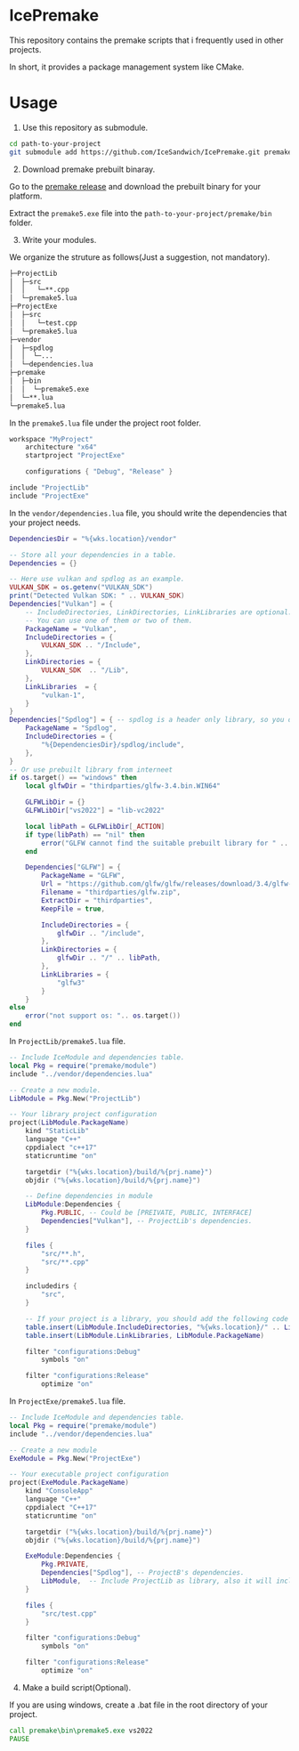 # IcePremake

This repository contains the premake scripts that i frequently used in other projects.

In short, it provides a package management system like CMake.

# Usage

1. Use this repository as submodule.

``` bash
cd path-to-your-project
git submodule add https://github.com/IceSandwich/IcePremake.git premake
```

2. Download premake prebuilt binaray.

Go to the [premake release](https://github.com/premake/premake-core/releases) and download the prebuilt binary for your platform.

Extract the `premake5.exe` file into the `path-to-your-project/premake/bin` folder.

3. Write your modules.

We organize the struture as follows(Just a suggestion, not mandatory).

``` txt
├─ProjectLib
│  ├─src
│  │   └─**.cpp
│  └─premake5.lua
├─ProjectExe
│  ├─src
│  │   └─test.cpp
│  └─premake5.lua
├─vendor
│  ├─spdlog
│  │  └─...
│  └─dependencies.lua
├─premake
│  ├─bin
│  │  └─premake5.exe
│  └─**.lua
└─premake5.lua
```

In the `premake5.lua` file under the project root folder.

``` lua
workspace "MyProject"
    architecture "x64"
    startproject "ProjectExe"

    configurations { "Debug", "Release" }

include "ProjectLib"
include "ProjectExe"
```

In the `vendor/dependencies.lua` file, you should write the dependencies that your project needs.

``` lua
DependenciesDir = "%{wks.location}/vendor"

-- Store all your dependencies in a table.
Dependencies = {}

-- Here use vulkan and spdlog as an example.
VULKAN_SDK = os.getenv("VULKAN_SDK")
print("Detected Vulkan SDK: " .. VULKAN_SDK)
Dependencies["Vulkan"] = {
	-- IncludeDirectories, LinkDirectories, LinkLibraries are optional.
	-- You can use one of them or two of them.
	PackageName = "Vulkan",
	IncludeDirectories = {
		VULKAN_SDK .. "/Include",
	},
	LinkDirectories = {
		VULKAN_SDK  .. "/Lib",
	},
	LinkLibraries  = {
		"vulkan-1",
	}
}
Dependencies["Spdlog"] = { -- spdlog is a header only library, so you don't need to link.
	PackageName = "Spdlog",
	IncludeDirectories = {
		"%{DependenciesDir}/spdlog/include",
	},
}
-- Or use prebuilt library from interneet
if os.target() == "windows" then
	local glfwDir = "thirdparties/glfw-3.4.bin.WIN64"

	GLFWLibDir = {}
	GLFWLibDir["vs2022"] = "lib-vc2022"

	local libPath = GLFWLibDir[_ACTION]
	if type(libPath) == "nil" then
		error("GLFW cannot find the suitable prebuilt library for " .. _ACTION)
	end

	Dependencies["GLFW"] = {
		PackageName = "GLFW",
		Url = "https://github.com/glfw/glfw/releases/download/3.4/glfw-3.4.bin.WIN64.zip",
		Filename = "thirdparties/glfw.zip",
		ExtractDir = "thirdparties",
		KeepFile = true,

		IncludeDirectories = {
			glfwDir .. "/include",
		},
		LinkDirectories = {
			glfwDir .. "/" .. libPath,
		},
		LinkLibraries = {
			"glfw3"
		}
	}
else
	error("not support os: ".. os.target())
end
```

In `ProjectLib/premake5.lua` file.

``` lua
-- Include IceModule and dependencies table.
local Pkg = require("premake/module")
include "../vendor/dependencies.lua"

-- Create a new module.
LibModule = Pkg.New("ProjectLib")

-- Your library project configuration
project(LibModule.PackageName)
	kind "StaticLib"
	language "C++"
	cppdialect "c++17"
	staticruntime "on"

	targetdir ("%{wks.location}/build/%{prj.name}")
    objdir ("%{wks.location}/build/%{prj.name}")

	-- Define dependencies in module
	LibModule:Dependencies {
		Pkg.PUBLIC, -- Could be [PREIVATE, PUBLIC, INTERFACE]
		Dependencies["Vulkan"], -- ProjectLib's dependencies.
	}

	files {
		"src/**.h",
		"src/**.cpp"
	}

	includedirs {
		"src",
	}

	-- If your project is a library, you should add the following code to tell other projects use the library this project generated.
	table.insert(LibModule.IncludeDirectories, "%{wks.location}/" .. LibModule.PackageName .. "/src")
	table.insert(LibModule.LinkLibraries, LibModule.PackageName)

	filter "configurations:Debug"
		symbols "on"

	filter "configurations:Release"
		optimize "on"
```

In `ProjectExe/premake5.lua` file.

``` lua
-- Include IceModule and dependencies table.
local Pkg = require("premake/module")
include "../vendor/dependencies.lua"

-- Create a new module
ExeModule = Pkg.New("ProjectExe")

-- Your executable project configuration
project(ExeModule.PackageName)
	kind "ConsoleApp"
	language "C++"
	cppdialect "C++17"
	staticruntime "on"

	targetdir ("%{wks.location}/build/%{prj.name}")
    objdir ("%{wks.location}/build/%{prj.name}")

	ExeModule:Dependencies {
		Pkg.PRIVATE,
		Dependencies["Spdlog"], -- ProjectB's dependencies.
		LibModule,	-- Include ProjectLib as library, also it will include vulkan as well because we use PUBLIC previously.
	}

	files {
		"src/test.cpp"
	}

	filter "configurations:Debug"
		symbols "on"

	filter "configurations:Release"
		optimize "on"
```

4. Make a build script(Optional).

If you are using windows, create a .bat file in the root directory of your project.

``` bat
call premake\bin\premake5.exe vs2022
PAUSE
```